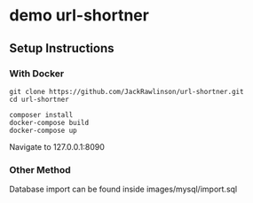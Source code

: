 # demo url-shortner
## Setup Instructions

### With Docker

```
git clone https://github.com/JackRawlinson/url-shortner.git
cd url-shortner

composer install
docker-compose build
docker-compose up
```

Navigate to 127.0.0.1:8090


### Other Method

Database import can be found inside images/mysql/import.sql
